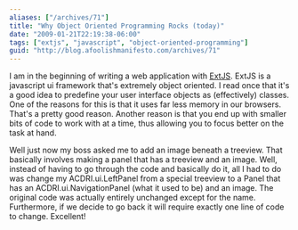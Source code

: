 ```yaml
---
aliases: ["/archives/71"]
title: "Why Object Oriented Programming Rocks (today)"
date: "2009-01-21T22:19:38-06:00"
tags: ["extjs", "javascript", "object-oriented-programming"]
guid: "http://blog.afoolishmanifesto.com/archives/71"
---
```

I am in the beginning of writing a web application with [ExtJS](http://extjs.com/products/extjs/). ExtJS is a javascript ui framework that's extremely object oriented. I read once that it's a good idea to predefine your user interface objects as (effectively) classes. One of the reasons for this is that it uses far less memory in our browsers. That's a pretty good reason. Another reason is that you end up with smaller bits of code to work with at a time, thus allowing you to focus better on the task at hand.

Well just now my boss asked me to add an image beneath a treeview. That basically involves making a panel that has a treeview and an image. Well, instead of having to go through the code and basically do it, all I had to do was change my ACDRI.ui.LeftPanel from a special treeview to a Panel that has an ACDRI.ui.NavigationPanel (what it used to be) and an image. The original code was actually entirely unchanged except for the name. Furthermore, if we decide to go back it will require exactly one line of code to change. Excellent!
